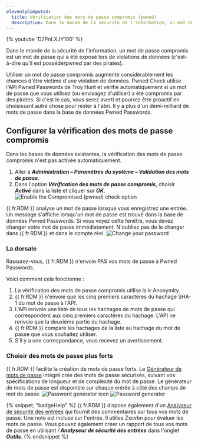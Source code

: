 ```yaml
---
eleventyComputed:
  title: Vérification des mots de passe compromis (pwned)
  description: Dans le monde de la sécurité de l'information, un mot de passe compromis est un mot de passe qui a été exposé lors de violations de données (c'est-à-dire qu'il est possédé/pwned par des pirates). Utiliser un mot de passe compromis augmente considérablement les chances d'être victime d'une violation de données.
---
```

{% youtube 'D2PnLXJY100' %}

Dans le monde de la sécurité de l'information, un mot de passe compromis est un mot de passe qui a été exposé lors de violations de données (c'est-à-dire qu'il est possédé/pwned par des pirates).

Utiliser un mot de passe compromis augmente considérablement les chances d'être victime d'une violation de données. Pwned Check utilise l'API Pwned Passwords de Troy Hunt et vérifie automatiquement si un mot de passe que vous utilisez (ou envisagez d'utiliser) a été compromis par des pirates. Si c'est le cas, vous serez averti et pourrez être proactif en choisissant autre chose pour rester à l'abri. Il y a plus d'un demi-milliard de mots de passe dans la base de données Pwned Passwords.

## Configurer la vérification des mots de passe compromis
Dans les bases de données existantes, la vérification des mots de passe compromis n'est pas activée automatiquement.

1. Aller à ***Administration – Paramètres du système – Validation des mots de passe***.
1. Dans l'option ***Vérification des mots de passe compromis***, choisir ***Activé*** dans la liste et cliquer sur ***OK***.
![Enable the Compromised (pwned) check option](https://cdnweb.devolutions.net/docs/docs_en_kb_KB2324.png)

{{ fr.RDM }} analyse un mot de passe lorsque vous enregistrez une entrée. Un message s'affiche lorsqu'un mot de passe est trouvé dans la base de données Pwned Passwords. Si vous voyez cette fenêtre, vous devez changer votre mot de passe immédiatement. N'oubliez pas de le changer dans {{ fr.RDM }} et dans le compte réel.
![Change your password](https://cdnweb.devolutions.net/docs/docs_en_kb_KB2325.png)

### La dorsale
Rassurez-vous, {{ fr.RDM }} n'envoie PAS vos mots de passe à Pwned Passwords.

Voici comment cela fonctionne :

1. La vérification des mots de passe compromis utilise la k-Anonymity.
1. {{ fr.RDM }} n'envoie que les cinq premiers caractères du hachage SHA-1 du mot de passe à l'API.
1. L'API renvoie une liste de tous les hachages de mots de passe qui correspondent aux cinq premiers caractères du hachage. L'API ne renvoie que la deuxième partie du hachage.
1. {{ fr.RDM }} compare les hachages de la liste au hachage du mot de passe que vous souhaitez utiliser.
1. S'il y a une correspondance, vous recevez un avertissement.

### Choisir des mots de passe plus forts
{{ fr.RDM }} facilite la création de mots de passe forts. Le [Générateur de mots de passe](/rdm/commands/tools/generators/password/) intégré crée des mots de passe sécurisés, suivant vos spécifications de longueur et de complexité du mot de passe. Le générateur de mots de passe est disponible sur chaque entrée à côté des champs de mot de passe.
![Password generator icon](https://cdnweb.devolutions.net/docs/docs_en_kb_KB2326.png)
![Password generator](https://cdnweb.devolutions.net/docs/docs_en_kb_KB2327.png)

{% snippet, "badgeHelp" %}
{{ fr.RDM }} dispose également d'un [Analyseur de sécurité des entrées](/rdm/commands/reports/entry-security-analyzer/) qui fournit des commentaires sur tous vos mots de passe. Une note est incluse sur l'entrée. Il utilise Zxcvbn pour évaluer les mots de passe. Vous pouvez également créer un rapport de tous vos mots de passe en utilisant l'***Analyseur de sécurité des entrées*** dans l'onglet ***Outils***.
{% endsnippet %}